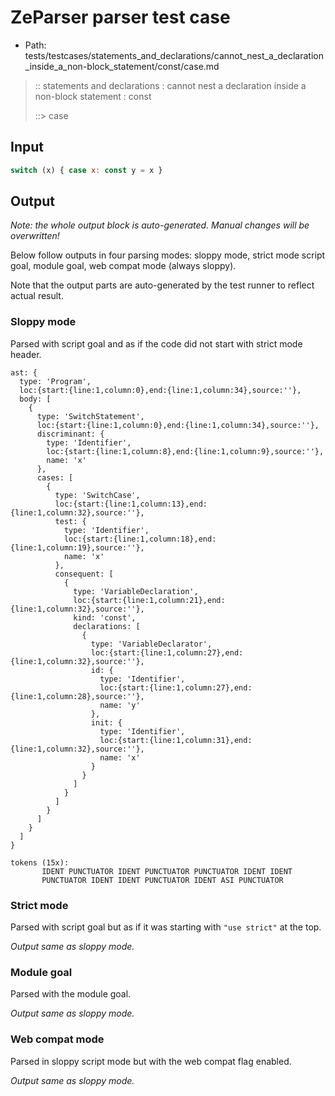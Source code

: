 # ZeParser parser test case

- Path: tests/testcases/statements_and_declarations/cannot_nest_a_declaration_inside_a_non-block_statement/const/case.md

> :: statements and declarations : cannot nest a declaration inside a non-block statement : const
>
> ::> case

## Input

`````js
switch (x) { case x: const y = x }
`````

## Output

_Note: the whole output block is auto-generated. Manual changes will be overwritten!_

Below follow outputs in four parsing modes: sloppy mode, strict mode script goal, module goal, web compat mode (always sloppy).

Note that the output parts are auto-generated by the test runner to reflect actual result.

### Sloppy mode

Parsed with script goal and as if the code did not start with strict mode header.

`````
ast: {
  type: 'Program',
  loc:{start:{line:1,column:0},end:{line:1,column:34},source:''},
  body: [
    {
      type: 'SwitchStatement',
      loc:{start:{line:1,column:0},end:{line:1,column:34},source:''},
      discriminant: {
        type: 'Identifier',
        loc:{start:{line:1,column:8},end:{line:1,column:9},source:''},
        name: 'x'
      },
      cases: [
        {
          type: 'SwitchCase',
          loc:{start:{line:1,column:13},end:{line:1,column:32},source:''},
          test: {
            type: 'Identifier',
            loc:{start:{line:1,column:18},end:{line:1,column:19},source:''},
            name: 'x'
          },
          consequent: [
            {
              type: 'VariableDeclaration',
              loc:{start:{line:1,column:21},end:{line:1,column:32},source:''},
              kind: 'const',
              declarations: [
                {
                  type: 'VariableDeclarator',
                  loc:{start:{line:1,column:27},end:{line:1,column:32},source:''},
                  id: {
                    type: 'Identifier',
                    loc:{start:{line:1,column:27},end:{line:1,column:28},source:''},
                    name: 'y'
                  },
                  init: {
                    type: 'Identifier',
                    loc:{start:{line:1,column:31},end:{line:1,column:32},source:''},
                    name: 'x'
                  }
                }
              ]
            }
          ]
        }
      ]
    }
  ]
}

tokens (15x):
       IDENT PUNCTUATOR IDENT PUNCTUATOR PUNCTUATOR IDENT IDENT
       PUNCTUATOR IDENT IDENT PUNCTUATOR IDENT ASI PUNCTUATOR
`````

### Strict mode

Parsed with script goal but as if it was starting with `"use strict"` at the top.

_Output same as sloppy mode._

### Module goal

Parsed with the module goal.

_Output same as sloppy mode._

### Web compat mode

Parsed in sloppy script mode but with the web compat flag enabled.

_Output same as sloppy mode._
